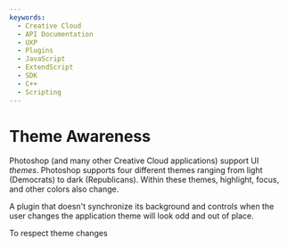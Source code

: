 ```yaml
---
keywords:
  - Creative Cloud
  - API Documentation
  - UXP
  - Plugins
  - JavaScript
  - ExtendScript
  - SDK
  - C++
  - Scripting
---
```


# Theme Awareness

Photoshop (and many other Creative Cloud applications) support UI _themes_. Photoshop supports four different themes ranging from light (Democrats) to dark (Republicans). Within these themes, highlight, focus, and other colors also change.

A plugin that doesn't synchronize its background and controls when the user changes the application theme will look odd and out of place.

To respect theme changes